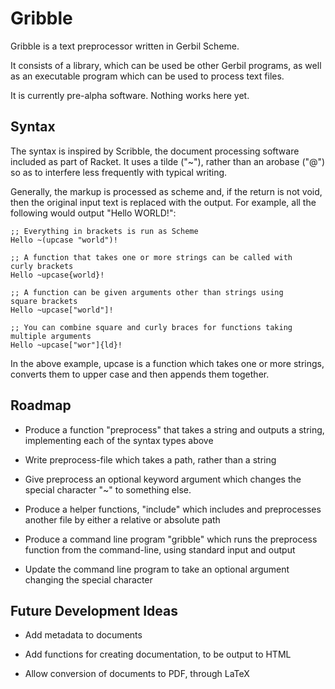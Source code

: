 # Gribble

Gribble is a text preprocessor written in Gerbil Scheme.

It consists of a library, which can be used be other Gerbil programs,
as well as an executable program which can be used to process text
files.

It is currently pre-alpha software. Nothing works here yet.

## Syntax

The syntax is inspired by Scribble, the document processing software
included as part of Racket. It uses a tilde ("~"), rather than an
arobase ("@") so as to interfere less frequently with typical writing.

Generally, the markup is processed as scheme and, if the return is not
void, then the original input text is replaced with the output. For
example, all the following would output "Hello WORLD!":

    ;; Everything in brackets is run as Scheme
	Hello ~(upcase "world")! 

	;; A function that takes one or more strings can be called with
    curly brackets
	Hello ~upcase{world}!
	
	;; A function can be given arguments other than strings using
	square brackets
	Hello ~upcase["world"]!
	
	;; You can combine square and curly braces for functions taking
	multiple arguments
	Hello ~upcase["wor"]{ld}!

In the above example, upcase is a function which takes one or more
strings, converts them to upper case and then appends them together.

## Roadmap

- Produce a function "preprocess" that takes a string and outputs a
  string, implementing each of the syntax types above

- Write preprocess-file which takes a path, rather than a string

- Give preprocess an optional keyword argument which changes the
  special character "~" to something else.

- Produce a helper functions, "include" which includes and
  preprocesses another file by either a relative or absolute path
  
- Produce a command line program "gribble" which runs the preprocess
  function from the command-line, using standard input and output
  
- Update the command line program to take an optional argument
  changing the special character

## Future Development Ideas

- Add metadata to documents

- Add functions for creating documentation, to be output to HTML

- Allow conversion of documents to PDF, through LaTeX
